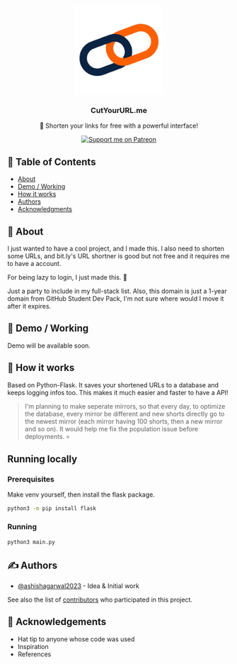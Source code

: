 <p align="center">
  <a href="https://ashish2023.pythonanywhere.com/" rel="noopener">
 <img width=200px height=200px src="static/CutYourURL.png" alt="CutYourURL Logo"></a>
</p>

<h3 align="center">CutYourURL.me</h3>
<p align="center"> 🤖 Shorten your links for free with a powerful interface!
    <br> 
</p>
<div align="center">

[![Support me on Patreon](https://img.shields.io/endpoint.svg?url=https%3A%2F%2Fshieldsio-patreon.vercel.app%2Fapi%3Fusername%3Dashish_agarwal%26type%3Dpledges&style=flat)](https://patreon.com/ashish_agarwal)

</div>

## 📝 Table of Contents

- [About](#about)
- [Demo / Working](#demo)
- [How it works](#working)
- [Authors](#authors)
- [Acknowledgments](#acknowledgement)

## 🧐 About <a name = "about"></a>

I just wanted to have a cool project, and I made this. I also need to shorten some URLs, and bit.ly's URL shortner is good but not free and it requires me to have a account.

For being lazy to login, I just made this. 🧐

Just a party to include in my full-stack list. Also, this domain is just a 1-year domain from GitHub Student Dev Pack, I'm not sure where would I move it after it expires.

## 🎥 Demo / Working <a name = "demo"></a>

Demo will be available soon.

## 💭 How it works <a name = "working"></a>

Based on Python-Flask. It saves your shortened URLs to a database and keeps logging infos too. This makes it much easier and faster to have a API!

> I'm planning to make seperate mirrors, so that every day, to optimize the database, every mirror be different and new shorts directly go to the newest mirror (each mirror having 100 shorts, then a new mirror and so on). It would help me fix the population issue before deployments. 💀

## Running locally
### Prerequisites

Make venv yourself, then install the flask package.

```bash
python3 -m pip install flask
```

### Running

```bash
python3 main.py
```

## ✍️ Authors <a name = "authors"></a>

- [@ashishagarwal2023](https://github.com/ashishagarwal2023) - Idea & Initial work

See also the list of [contributors](https://github.com/ashishagarwal2023/cutyoururl/contributors) who participated in this project.

## 🎉 Acknowledgements <a name = "acknowledgement"></a>

- Hat tip to anyone whose code was used
- Inspiration
- References
